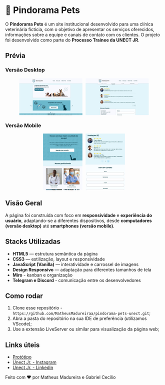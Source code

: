 # 🐾 Pindorama Pets
O **Pindorama Pets** é um site institucional desenvolvido para uma clínica veterinária fictícia, com o objetivo de apresentar os serviços oferecidos, informações sobre a equipe e canais de contato com os clientes. O projeto foi desenvolvido como parte do **Processo Trainee da UNECT JR**.

## Prévia
### Versão Desktop
<div align="center" style="display: flex; justify-content: center; gap: 10px; flex-wrap: wrap;">
    <img src="./assets/desktop01.jpg" alt="Pindorama Pets - Versão Desktop 1" width="40%">
    <img src="./assets/desktop02.jpg" alt="Pindorama Pets - Versão Desktop 2" width="40%">
</div>

### Versão Mobile
<div align="center" style="display: flex; justify-content: center; gap: 10px; flex-wrap: wrap;">
    <img src="./assets/mobile01.jpg" alt="Pindorama Pets - Versão Mobile 1" width="25%">
    <img src="./assets/mobile02.jpg" alt="Pindorama Pets - Versão Mobile 2" width="25%">
</div>

## Visão Geral
A página foi construída com foco em **responsividade** e **experiência do usuário**, adaptando-se a diferentes dispositivos, desde **computadores (versão desktop)** até **smartphones (versão mobile)**.

## Stacks Utilizadas
- **HTML5** — estrutura semântica da página  
- **CSS3** — estilização, layout e responsividade  
- **JavaScript (Vanilla)** — interatividade e carrossel de imagens  
- **Design Responsivo** — adaptação para diferentes tamanhos de tela  
- **Miro** - kanban e organização
- **Telegram e Discord** - comunicação entre os desenvolvedores

## Como rodar
1. Clone esse repositório - `https://github.com/MatheusMadureiraa/pindorama-pets-unect.git`;
2. Abra a pasta do repositório na sua IDE de preferência (utilizamos VScode);
3. Use a extensão LiveServer ou similar para visualização da página web;

## Links úteis
- [Protótipo](https://www.figma.com/design/mCZWN1CWKbOlrkhgx4alAw/Pindorama-Pets---Veterin%C3%A1ria?node-id=152-195&p=f)
- [Unect Jr. - Instagram](https://www.instagram.com/unectjr/)
- [Unect Jr. - Linkedin](https://www.linkedin.com/company/unectjr/posts/?feedView=all)

Feito com ❤️ por Matheus Madureira e Gabriel Cecílio
